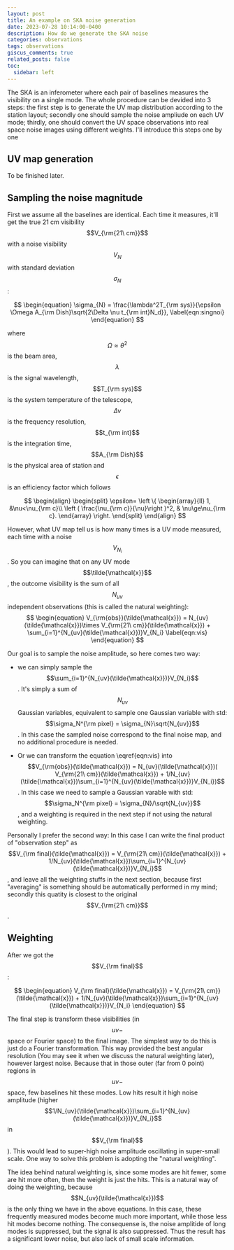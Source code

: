 ```yaml
---
layout: post
title: An example on SKA noise generation
date: 2023-07-28 10:14:00-0400
description: How do we generate the SKA noise
categories: observations
tags: observations
giscus_comments: true
related_posts: false
toc:
  sidebar: left
---
```


The SKA is an inferometer where each pair of baselines measures the visibility on a single mode. The whole procedure can be devided into 3 steps: the first step is to generate the UV map distribution according to the station layout; secondly one should sample the noise ampliude on each UV mode; thirdly, one should convert the UV space observations into real space noise images using different weights. I'll introduce this steps one by one

## UV map generation

To be finished later.

## Sampling the noise magnitude

First we assume all the baselines are identical. Each time it measures, it'll get the true 21 cm visibility $$V_{\rm{21\ cm}}$$ with a noise visibility $$V_N$$ with standard deviation $$\sigma_{N}$$:

$$
\begin{equation}
  \sigma_{N} = \frac{\lambda^2T_{\rm sys}}{\epsilon \Omega A_{\rm Dish}\sqrt{2\Delta \nu t_{\rm int}N_d}},
    \label{eqn:singnoi}
\end{equation}
$$

where $$\Omega\approx \theta^2$$ is the beam area, $$\lambda$$ is the signal wavelength, $$T_{\rm sys}$$ is the system temperature of the telescope, $$\Delta \nu$$ is the frequency resolution, $$t_{\rm int}$$ is the integration time, $$A_{\rm Dish}$$ is the physical area of station and $$\epsilon$$ is an efficiency factor which follows

$$
\begin{align}
\begin{split}
\epsilon= \left \{
\begin{array}{ll}
    1,   &\nu<\nu_{\rm c}\\
   \left ( \frac{\nu_{\rm c}}{\nu}\right )^2, & \nu\ge\nu_{\rm c}.
\end{array}
\right.
\end{split}
\end{align}
$$

However, what UV map tell us is how many times is a UV mode measured, each time with a noise $$V_{N_i}$$. So you can imagine that on any UV mode $$\tilde{\mathcal{x}}$$, the outcome visibility is the sum of all $$N_{uv}$$ independent observations (this is called the natural weighting):
$$
\begin{equation}
  V_{\rm{obs}}(\tilde{\mathcal{x}}) = N_{uv}(\tilde{\mathcal{x}})\times V_{\rm{21\ cm}}(\tilde{\mathcal{x}}) + \sum_{i=1}^{N_{uv}(\tilde{\mathcal{x}})}V_{N_i}
\label{eqn:vis}
\end{equation}
$$

Our goal is to sample the noise amplitude, so here comes two way:

- we can simply sample the $$\sum_{i=1}^{N_{uv}(\tilde{\mathcal{x}})}V_{N_i}$$. It's simply a sum of $$N_{uv}$$ Gaussian variables, equivalent to sample one Gaussian variable with std: $$\sigma_N^{\rm pixel} = \sigma_{N}\sqrt{N_{uv}}$$.
In this case the sampled noise correspond to the final noise map, and no additional procedure is needed.

- Or we can transform the equation \eqref{eqn:vis} into $$V_{\rm{obs}}(\tilde{\mathcal{x}}) = N_{uv}(\tilde{\mathcal{x}})( V_{\rm{21\ cm}}(\tilde{\mathcal{x}}) + 1/N_{uv}(\tilde{\mathcal{x}})\sum_{i=1}^{N_{uv}(\tilde{\mathcal{x}})}V_{N_i})$$. In this case we need to sample a Gaussian varable with std: $$\sigma_N^{\rm pixel} = \sigma_{N}/\sqrt{N_{uv}}$$, and a weighting is required in the next step if not using the natural weighting.

Personally I prefer the second way: In this case I can write the final product of "observation step" as $$V_{\rm final}(\tilde{\mathcal{x}}) = V_{\rm{21\ cm}}(\tilde{\mathcal{x}}) + 1/N_{uv}(\tilde{\mathcal{x}})\sum_{i=1}^{N_{uv}(\tilde{\mathcal{x}})}V_{N_i}$$, and leave all the weighting stuffs in the next section, because first "averaging" is something should be automatically performed in my mind; secondly this quatity is closest to the original $$V_{\rm{21\ cm}}$$.

## Weighting

After we got the $$V_{\rm final}$$:

$$
\begin{equation}
  V_{\rm final}(\tilde{\mathcal{x}}) = V_{\rm{21\ cm}}(\tilde{\mathcal{x}}) + 1/N_{uv}(\tilde{\mathcal{x}})\sum_{i=1}^{N_{uv}(\tilde{\mathcal{x}})}V_{N_i}
\end{equation}
$$

The final step is transform these visibilities (in $$uv-$$ space or Fourier space) to the final image. The simplest way to do this is just do a Fourier transformation. This way provided the best angular resolution (You may see it when we discuss the natural weighting later), however largest noise. Because that in those outer (far from 0 point) regions in $$uv-$$ space, few baselines hit these modes. Low hits result it high noise amplitude (higher $$1/N_{uv}(\tilde{\mathcal{x}})\sum_{i=1}^{N_{uv}(\tilde{\mathcal{x}})}V_{N_i}$$ in $$V_{\rm final}$$). This would lead to super-high noise amplitude oscillating in super-small scale. One way to solve this problem is adopting the "natural weighting".

The idea behind natural weighting is, since some modes are hit fewer, some are hit more often, then the weight is just the hits. This is a natural way of doing the weighting, because $$N_{uv}(\tilde{\mathcal{x}})$$ is the only thing we have in the above equations. In this case, these frequently measured modes become much more important, while those less hit modes become nothing. The consequense is, the noise amplitide of long modes is suppressed, but the signal is also suppressed. Thus the result has a significant lower noise, but also lack of small scale information.
